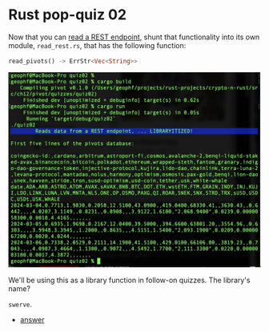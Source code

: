 # Rust pop-quiz 02

Now that you can 
[read a REST endpoint](../quiz01/answer01.rs), shunt that functionality into 
its own module, `read_rest.rs`, that has the following function:


```Rust
read_pivots() -> ErrStr<Vec<String>>
```

![Run-off from calling `read_pivots()`](imgs/roff.jpg)

We'll be using this as a library function in follow-on quizzes. The library's 
name?

`swerve`.

* [answer](answer02.rs)
